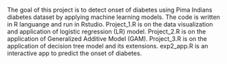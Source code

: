 
The goal of this project is to detect onset of diabetes using Pima Indians diabetes dataset by applying machine learning models. The code is written in R languange and
run in Rstudio. Project_1.R is on the data visualization and application of logistic regression (LR) model. Project_2.R is on the application of Generalized Additive Model 
(GAM). Project_3.R is on the application of  decision tree model and its extensions. exp2_app.R is an interactive app to predict the onset of diabetes.
